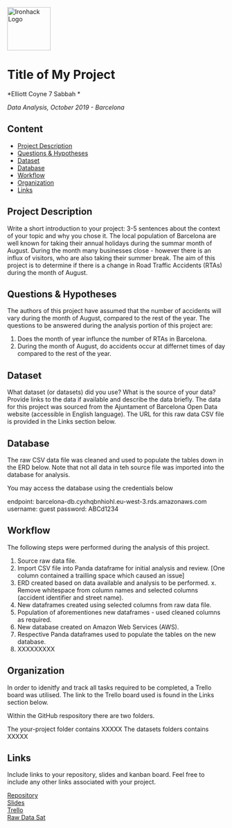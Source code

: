 <img src="https://bit.ly/2VnXWr2" alt="Ironhack Logo" width="100"/>

# Title of My Project
*Elliott Coyne 7 Sabbah *

*Data Analysis, October 2019 - Barcelona*

## Content
- [Project Description](#project-description)
- [Questions & Hypotheses](#questions-hypotheses)
- [Dataset](#dataset)
- [Database](#database)
- [Workflow](#workflow)
- [Organization](#organization)
- [Links](#links)


## Project Description
Write a short introduction to your project: 3-5 sentences about the context of your topic and why you chose it.
The local population of Barcelona are well known for taking their annual holidays during the summar month of August. During the month many businesses close - however there is an influx of visitors, who are also taking their summer break. The aim of this project is to determine if there is a change in Road Traffic Accidents (RTAs) during the month of August.

## Questions & Hypotheses
The authors of this project have assumed that the number of accidents will vary during the month of August, compared to the rest of the year.
The questions to be answered during the analysis portion of this project are:
1. Does the month of year influnce the number of RTAs in Barcelona.
2. During the month of August, do accidents occur at differnet times of day compared to the rest of the year.

## Dataset
What dataset (or datasets) did you use? What is the source of your data? Provide links to the data if available and describe the data briefly.
The data for this project was sourced from the Ajuntament of Barcelona Open Data website (accessible in English language). The URL for this raw data CSV file is provided in the Links section below.

## Database
The raw CSV data file was cleaned and used to populate the tables down in the ERD below. Note that not all data in teh source file was imported into the database for analysis.

[logo]: https://www.dropbox.com/s/ppuwne3jhkv41d6/ERD.JPG?dl=0 "Barcelona Accident Data 2018 - ERD"


You may access the database using the credentials below

endpoint: barcelona-db.cyxhqbnhiohl.eu-west-3.rds.amazonaws.com
username: guest
password: ABCd1234

## Workflow
The following steps were performed during the analysis of this project.
1.  Source raw data file.
2.  Import CSV file into Panda dataframe for initial analysis and review. [One column contained a trailling space which caused an issue]
3.  ERD created based on data available and analysis to be performed.
x.  Remove whitespace from column names and selected columns (accident identifier and street name).
4.  New dataframes created using selected columns from raw data file.
5.  Population of aforementiones new dataframes - used cleaned columns as required.
6.  New database created on Amazon Web Services (AWS).
7.  Respective Panda dataframes used to populate the tables on the new database.
8.  XXXXXXXXX

## Organization
In order to idenitfy and track all tasks required to be completed, a Trello board was utilised. The link to the Trello board used is found in the Links section below.

Within the GitHub respository there are two folders.

The your-project folder contains XXXXX
The datasets folders contains XXXXX

## Links
Include links to your repository, slides and kanban board. Feel free to include any other links associated with your project.

[Repository](https://github.com/)  
[Slides](https://slides.com/)  
[Trello](https://trello.com/en)  
[Raw Data Sat](https://opendata-ajuntament.barcelona.cat/data/dataset/317e3743-fb79-4d2f-a128-5f12d2c9a55a/resource/6e2daeb5-e359-43ad-b0b5-7fdf438c8d6f/download/2018_accidents_vehicles_gu_bcn_.csv) 
